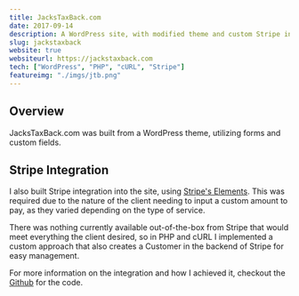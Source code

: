 ```yaml
---
title: JacksTaxBack.com
date: 2017-09-14
description: A WordPress site, with modified theme and custom Stripe integration (PHP and cURL)
slug: jackstaxback
website: true
websiteurl: https://jackstaxback.com
tech: ["WordPress", "PHP", "cURL", "Stripe"]
featureimg: "./imgs/jtb.png"
---
```


## Overview

JacksTaxBack.com was built from a WordPress theme, utilizing forms and custom fields.

## Stripe Integration

I also built Stripe integration into the site, using [Stripe's Elements](https://stripe.com/docs/stripe-js/elements/quickstart). This was required due to the nature of the client needing to input a custom amount to pay, as they varied depending on the type of service. 

There was nothing currently available out-of-the-box from Stripe that would meet everything the client desired, so in PHP and cURL I implemented a custom approach that also creates a Customer in the backend of Stripe for easy management. 

For more information on the integration and how I achieved it, checkout the [Github](https://github.com/jimmytricks/stripe-custom-amount) for the code. 